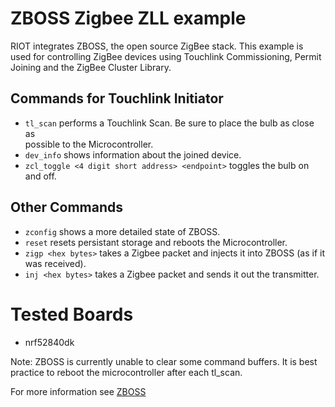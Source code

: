 # ZBOSS Zigbee ZLL example

RIOT integrates ZBOSS, the open source ZigBee stack. This example is used for
controlling ZigBee devices using Touchlink Commissioning, Permit Joining and
the ZigBee Cluster Library.

## Commands for Touchlink Initiator

- ```tl_scan``` performs a Touchlink Scan. Be sure to place the bulb as close as \
possible to the Microcontroller.
- ```dev_info``` shows information about the joined device.
- ```zcl_toggle <4 digit short address> <endpoint>``` toggles the bulb on and off.

## Other Commands

- ```zconfig``` shows a more detailed state of ZBOSS.
- ```reset``` resets persistant storage and reboots the Microcontroller.
- ```zigp <hex bytes>``` takes a Zigbee packet and injects it into ZBOSS (as if it was received).
- ```inj <hex bytes>``` takes a Zigbee packet and sends it out the transmitter.

# Tested Boards

- nrf52840dk

Note: ZBOSS is currently unable to clear some command buffers.
It is best practice to reboot the microcontroller after each tl_scan.

For more information see [ZBOSS](https://github.com/Lukas-Luger/zboss)
